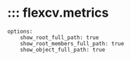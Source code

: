 # ::: flexcv.metrics
    options:
        show_root_full_path: true
        show_root_members_full_path: true
        show_object_full_path: true
